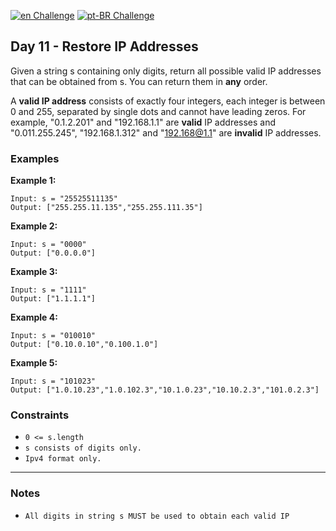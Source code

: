 [![en Challenge](https://img.shields.io/badge/-en-blue)](README.md)
[![pt-BR Challenge](https://img.shields.io/badge/-pt--BR-brightgreen)](README_pt-BR.md)

## Day 11 - Restore IP Addresses

Given a string s containing only digits, return all possible valid IP addresses that can be obtained from s. You can return them in **any** order.

A **valid IP address** consists of exactly four integers, each integer is between 0 and 255, separated by single dots and cannot have leading zeros. For example, "0.1.2.201" and "192.168.1.1" are **valid** IP addresses and "0.011.255.245", "192.168.1.312" and "192.168@1.1" are **invalid** IP addresses.

### Examples

**Example 1:**

```text
Input: s = "25525511135"
Output: ["255.255.11.135","255.255.111.35"]
```

**Example 2:**

```text
Input: s = "0000"
Output: ["0.0.0.0"]
```

**Example 3:**

```text
Input: s = "1111"
Output: ["1.1.1.1"]
```

**Example 4:**

```text
Input: s = "010010"
Output: ["0.10.0.10","0.100.1.0"]
```

**Example 5:**

```text
Input: s = "101023"
Output: ["1.0.10.23","1.0.102.3","10.1.0.23","10.10.2.3","101.0.2.3"]
```

### Constraints

- `0 <= s.length`
- `s consists of digits only.`
- `Ipv4 format only.`

---

### Notes

- `All digits in string s MUST be used to obtain each valid IP`